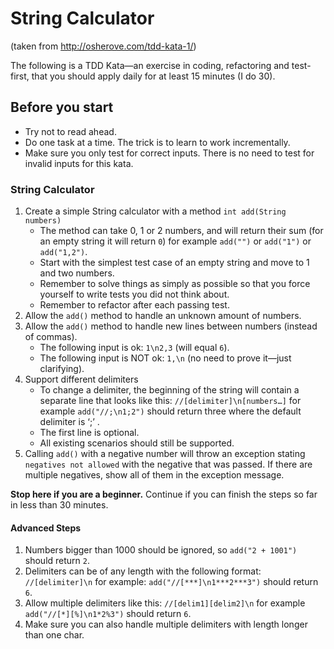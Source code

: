 # String Calculator

(taken from http://osherove.com/tdd-kata-1/)

The following is a TDD Kata—an exercise in coding, refactoring and test-first, that you should apply daily for at least 15 minutes (I do 30).

## Before you start
 
* Try not to read ahead.
* Do one task at a time. The trick is to learn to work incrementally.
* Make sure you only test for correct inputs. There is no need to test for invalid inputs for this kata.

### String Calculator

1. Create a simple String calculator with a method `int add(String numbers)`
    * The method can take 0, 1 or 2 numbers, and will return their sum (for an empty string it will return `0`) for example `add("")` or `add("1")` or `add("1,2")`.
    * Start with the simplest test case of an empty string and move to 1 and two numbers.
    * Remember to solve things as simply as possible so that you force yourself to write tests you did not think about.
    * Remember to refactor after each passing test.
1. Allow the `add()` method to handle an unknown amount of numbers.
1. Allow the `add()` method to handle new lines between numbers (instead of commas).
    * The following input is ok:  `1\n2,3`  (will equal `6`).
    * The following input is NOT ok:  `1,\n` (no need to prove it—just clarifying).
1. Support different delimiters
    * To change a delimiter, the beginning of the string will contain a separate line that looks like this: `//[delimiter]\n[numbers…]` for example `add("//;\n1;2")` should return three where the default delimiter is ‘;’ .
    * The first line is optional.
    * All existing scenarios should still be supported.
1. Calling `add()` with a negative number will throw an exception stating `negatives not allowed` with the negative that was passed. If there are multiple negatives, show all of them in the exception message.

**Stop here if you are a beginner.** Continue if you can finish the steps so far in less than 30 minutes.

#### Advanced Steps

1. Numbers bigger than 1000 should be ignored, so `add("2 + 1001")` should return `2`.
1. Delimiters can be of any length with the following format:  `//[delimiter]\n` for example: `add("//[***]\n1***2***3")` should return `6`.
1. Allow multiple delimiters like this:  `//[delim1][delim2]\n` for example `add("//[*][%]\n1*2%3")` should return `6`.
1. Make sure you can also handle multiple delimiters with length longer than one char.
